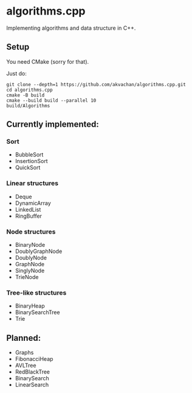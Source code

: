 # algorithms.cpp

Implementing algorithms and data structure in C++.

## Setup

You need CMake (sorry for that).

Just do:
```
git clone --depth=1 https://github.com/akvachan/algorithms.cpp.git
cd algorithms.cpp
cmake -B build
cmake --build build --parallel 10
build/Algorithms
```

## Currently implemented:

### Sort
- BubbleSort
- InsertionSort
- QuickSort

### Linear structures
- Deque
- DynamicArray
- LinkedList
- RingBuffer

### Node structures
- BinaryNode
- DoublyGraphNode
- DoublyNode
- GraphNode
- SinglyNode
- TrieNode

### Tree-like structures
- BinaryHeap
- BinarySearchTree
- Trie


## Planned:
- Graphs
- FibonacciHeap
- AVLTree
- RedBlackTree
- BinarySearch
- LinearSearch




